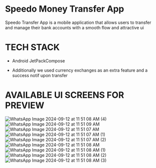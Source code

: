 # Speedo Money Transfer App #

Speedo Transfer App is a mobile application that allows users to transfer and manage their bank accounts with a smooth flow and attractive ui

# TECH STACK #

- Android JetPackCompose

- Additionally we used currency exchanges as an extra feature and a success notif upon transfer




# AVAILABLE UI SCREENS FOR PREVIEW #

![WhatsApp Image 2024-09-12 at 11 51 08 AM (4)](https://github.com/user-attachments/assets/df1bb6ca-f7a7-4c4c-82ee-82ca65719207)
![WhatsApp Image 2024-09-12 at 11 51 09 AM](https://github.com/user-attachments/assets/4c42a241-ab00-4baf-b236-06941a8e5cd9)
![WhatsApp Image 2024-09-12 at 11 51 07 AM](https://github.com/user-attachments/assets/94bf5072-b198-4e84-a977-f4ddf1cf4b7d)
![WhatsApp Image 2024-09-12 at 11 51 07 AM (1)](https://github.com/user-attachments/assets/c2f2e277-17a6-43d9-b072-f1e30fbd9535)
![WhatsApp Image 2024-09-12 at 11 51 07 AM (2)](https://github.com/user-attachments/assets/135a3099-dce4-47bd-90dd-3b84688c0936)
![WhatsApp Image 2024-09-12 at 11 51 08 AM](https://github.com/user-attachments/assets/a3a0a0e2-0f59-4504-85d0-07cd086efc64)
![WhatsApp Image 2024-09-12 at 11 51 08 AM (1)](https://github.com/user-attachments/assets/e2b0ec8e-132f-4801-b051-f29b943bd616)
![WhatsApp Image 2024-09-12 at 11 51 08 AM (2)](https://github.com/user-attachments/assets/bdcb5f11-b382-41c3-a081-8238dbc2e9bb)
![WhatsApp Image 2024-09-12 at 11 51 08 AM (3)](https://github.com/user-attachments/assets/80805969-60fc-4ec7-8cf3-9e940ed1f811)
